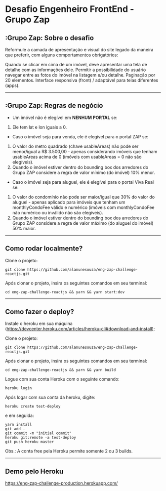 # Desafio Engenheiro FrontEnd - Grupo Zap

## :Grupo Zap: Sobre o desafio

Reformule a camada de apresentação e visual do site legado da maneira que preferir, com alguns comportamentos obrigatórios:

Quando se clicar em cima de um imóvel, deve apresentar uma tela de detalhe com as informações dele.
Permitir a possibilidade do usuário navegar entre as fotos do imóvel na listagem e/ou detalhe.
Paginação por 20 elementos.
Interface responsiva (front) / adaptável para telas diferentes (apps).

<hr>

## :Grupo Zap: Regras de negócio

- Um imóvel não é elegível em **NENHUM PORTAL** se:

1. Ele tem lat e lon iguais a 0.

- Caso o imóvel seja para venda, ele é elegível para o portal ZAP se:

1. O valor do metro quadrado (chave usableAreas) não pode ser menor/igual a R\$ 3.500,00 - apenas considerando imóveis que tenham usableAreas acima de 0 (imóveis com usableAreas = 0 não são elegíveis).
2. Quando o imóvel estiver dentro do bounding box dos arredores do Grupo ZAP considere a regra de valor mínimo (do imóvel) 10% menor.

- Caso o imóvel seja para aluguel, ele é elegível para o portal Viva Real se:

1. O valor do condomínio não pode ser maior/igual que 30% do valor do aluguel - apenas aplicado para imóveis que tenham um monthlyCondoFee válido e numérico (imóveis com monthlyCondoFee não numérico ou inválido não são elegíveis).
2. Quando o imóvel estiver dentro do bounding box dos arredores do Grupo ZAP considere a regra de valor máximo (do aluguel do imóvel) 50% maior.

<hr>

## Como rodar localmente?

Clone o projeto:

```
git clone https://github.com/alanunesouza/eng-zap-challenge-reactjs.git
```

Após clonar o projeto, insira os seguintes comandos em seu terminal:

```
cd eng-zap-challenge-reactjs && yarn && yarn start:dev
```

<hr>

## Como fazer o deploy?

Instale o heroku em sua máquina (https://devcenter.heroku.com/articles/heroku-cli#download-and-install);

Clone o projeto:

```
git clone https://github.com/alanunesouza/eng-zap-challenge-reactjs.git
```

Após clonar o projeto, insira os seguintes comandos em seu terminal:

```
cd eng-zap-challenge-reactjs && yarn && yarn build
```

Logue com sua conta Heroku com o seguinte comando:

```
heroku login
```

Após logar com sua conta da heroku, digite:

```
heroku create test-deploy
```

e em seguida:

```
yarn install
git add .
git commit -m "initial commit"
heroku git:remote -a test-deploy
git push heroku master
```

Obs.: A conta free pela Heroku permite somente 2 ou 3 builds.

<hr>

## Demo pelo Heroku

https://eng-zap-challenge-production.herokuapp.com/
